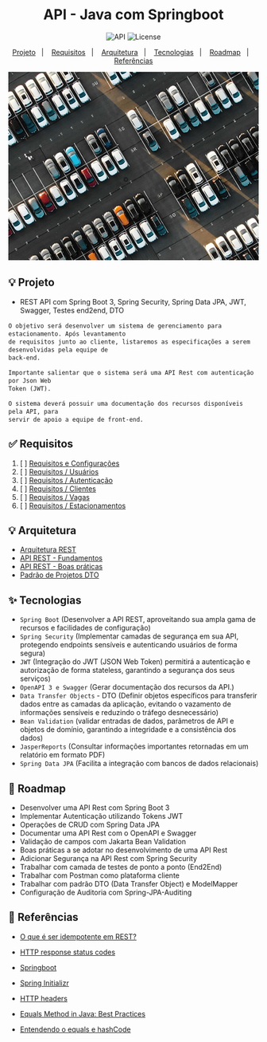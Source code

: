 <h1 align="center">API - Java com Springboot</h1>

<p align="center">
  <img alt="API" src="https://img.shields.io/static/v1?label=Springboot&message=API&color=8257E5&labelColor=000000"  />
  <img alt="License" src="https://img.shields.io/static/v1?label=license&message=MIT&color=49AA26&labelColor=000000">
</p>

<p align="center">
  <a href="#-projeto">Projeto</a>&nbsp;&nbsp;&nbsp;|&nbsp;&nbsp;&nbsp;
  <a href="#-requisitos">Requisitos</a>&nbsp;&nbsp;&nbsp;|&nbsp;&nbsp;&nbsp;
  <a href="#-arquitetura">Arquitetura</a>&nbsp;&nbsp;&nbsp;|&nbsp;&nbsp;&nbsp;
  <a href="#-tecnologias">Tecnologias</a>&nbsp;&nbsp;&nbsp;|&nbsp;&nbsp;&nbsp;
  <a href="#-roadmap">Roadmap</a>&nbsp;&nbsp;&nbsp;|&nbsp;&nbsp;&nbsp;
  <a href="#-referências">Referências</a>
</p>

<p align="center">
  <img alt="API" src="data/estacionamento.jpg">
</p>

## 💡 Projeto

- REST API com Spring Boot 3, Spring Security, Spring Data JPA, JWT, Swagger, Testes end2end, DTO

```
O objetivo será desenvolver um sistema de gerenciamento para estacionamento. Após levantamento
de requisitos junto ao cliente, listaremos as especificações a serem desenvolvidas pela equipe de
back-end.
```

```
Importante salientar que o sistema será uma API Rest com autenticação por Json Web
Token (JWT).
```

```
O sistema deverá possuir uma documentação dos recursos disponíveis pela API, para
servir de apoio a equipe de front-end.
```

## ✅ Requisitos

1. [ ] [Requisitos e Configurações](./doc/Requisitos-configuracoes.md)
2. [ ] [Requisitos / Usuários](./doc/Requisitos-usuarios.md)
3. [ ] [Requisitos / Autenticação](./doc/Requisitos-autenticacao.md)
4. [ ] [Requisitos / Clientes](./doc/Requisitos-clientes.md)
5. [ ] [Requisitos / Vagas](./doc/Requisitos-vagas.md)
6. [ ] [Requisitos / Estacionamentos](./doc/Requisitos-estacionamentos.md)


## 💡 Arquitetura

- [Arquitetura REST](./doc/api-rest-arquitetura.md)
- [API REST - Fundamentos](./doc/api-rest-fundamentos.md)
- [API REST - Boas práticas](./doc/api-rest-boaspraticas.md)
- [Padrão de Projetos DTO](./doc/padrao-projeto-dto.md)

## ✨ Tecnologias

- `Spring Boot` (Desenvolver a API REST,  aproveitando sua ampla gama de recursos e facilidades de configuração)
- `Spring Security` (Implementar camadas de segurança em sua API, protegendo endpoints sensíveis e autenticando usuários de forma segura)
- `JWT` (Integração do JWT (JSON Web Token) permitirá a autenticação e autorização de forma stateless, garantindo a segurança dos seus serviços)
- `OpenAPI 3 e Swagger` (Gerar documentação dos recursos da API.)
- `Data Transfer Objects` - DTO (Definir objetos específicos para transferir dados entre as camadas da aplicação, evitando o vazamento de informações sensíveis e reduzindo o tráfego desnecessário)
- `Bean Validation` (validar entradas de dados, parâmetros de API e objetos de domínio, garantindo a integridade e a consistência dos dados)
- `JasperReports` (Consultar informações importantes retornadas em um relatório em formato PDF)
- `Spring Data JPA` (Facilita a integração com bancos de dados relacionais)

## 👣 Roadmap

- Desenvolver uma API Rest com Spring Boot 3
- Implementar Autenticação utilizando Tokens JWT
- Operações de CRUD com Spring Data JPA
- Documentar uma API Rest com o OpenAPI e Swagger
- Validação de campos com Jakarta Bean Validation
- Boas práticas a se adotar no desenvolvimento de uma API Rest
- Adicionar Segurança na API Rest com Spring Security
- Trabalhar com camada de testes de ponto a ponto (End2End)
- Trabalhar com Postman como plataforma cliente
- Trabalhar com padrão DTO (Data Transfer Object) e ModelMapper
- Configuração de Auditoria com Spring-JPA-Auditing

## 📄 Referências

- [O que é ser idempotente em REST?](https://www.infoq.com/br/news/2013/05/idempotent/)

- [HTTP response status codes](https://developer.mozilla.org/pt-BR/docs/Web/HTTP/Methods)

- [Springboot](https://spring.io/guides/gs/spring-boot)

- [Spring Initializr](https://start.spring.io/)

- [HTTP headers](https://developer.mozilla.org/en-US/docs/Web/HTTP/Headers)

- [Equals Method in Java: Best Practices](https://codegym.cc/groups/posts/264-equals-and-hashcode-methods-best-practices)

- [Entendendo o equals e hashCode](https://blog.algaworks.com/entendendo-o-equals-e-hashcode/)